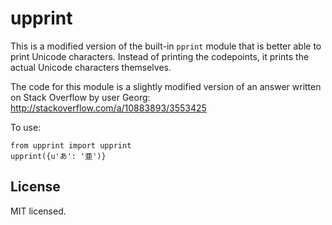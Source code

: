 upprint
=======

This is a modified version of the built-in `pprint` module that is better
able to print Unicode characters. Instead of printing the codepoints,
it prints the actual Unicode characters themselves.

The code for this module is a slightly modified version of an answer written
on Stack Overflow by user Georg: http://stackoverflow.com/a/10883893/3553425

To use:

    from upprint import upprint
    upprint({u'あ': '亜')}


License
-------

MIT licensed.

